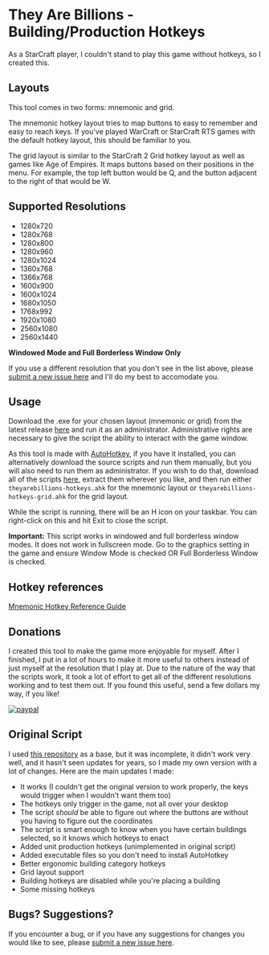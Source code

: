 # They Are Billions - Building/Production Hotkeys

As a StarCraft player, I couldn't stand to play this game without hotkeys, so I created this.

## Layouts

This tool comes in two forms: mnemonic and grid.

The mnemonic hotkey layout tries to map buttons to easy to remember and easy to reach keys. If you've played WarCraft or StarCraft RTS games with the default hotkey layout, this should be familiar to you.

The grid layout is similar to the StarCraft 2 Grid hotkey layout as well as games like Age of Empires. It maps buttons based on their positions in the menu. For example, the top left button would be Q, and the button adjacent to the right of that would be W.

## Supported Resolutions

- 1280x720
- 1280x768
- 1280x800
- 1280x960
- 1280x1024
- 1360x768
- 1366x768
- 1600x900
- 1600x1024
- 1680x1050
- 1768x992
- 1920x1080
- 2560x1080
- 2560x1440

__Windowed Mode and Full Borderless Window Only__

If you use a different resolution that you don't see in the list above, please [submit a new issue here](https://github.com/c64-ryan/theyarebillions-hotkeys/issues/new) and I'll do my best to accomodate you.

## Usage

Download the .exe for your chosen layout (mnemonic or grid) from the latest release [here](https://github.com/c64-ryan/theyarebillions-hotkeys/releases) and run it as an administrator. Administrative rights are necessary to give the script the ability to interact with the game window. 

As this tool is made with [AutoHotkey](https://www.autohotkey.com), if you have it installed, you can alternatively download the source scripts and run them manually, but you will also need to run them as administrator. If you wish to do that, download all of the scripts [here](https://github.com/c64-ryan/theyarebillions-hotkeys/archive/master.zip), extract them wherever you like, and then run either `theyarebillions-hotkeys.ahk` for the mnemonic layout or `theyarebillions-hotkeys-grid.ahk` for the grid layout.

While the script is running, there will be an H icon on your taskbar. You can right-click on this and hit Exit to close the script.

__Important:__ This script works in windowed and full borderless window modes. It does not work in fullscreen mode. Go to the graphics setting in the game and ensure Window Mode is checked OR Full Borderless Window is checked.

## Hotkey references

[Mnemonic Hotkey Reference Guide](hotkey_reference.md)

## Donations

I created this tool to make the game more enjoyable for myself. After I finished, I put in a lot of hours to make it more useful to others instead of just myself at the resolution that I play at. Due to the nature of the way that the scripts work, it took a lot of effort to get all of the different resolutions working and to test them out. If you found this useful, send a few dollars my way, if you like!

[![paypal](https://www.paypalobjects.com/en_US/i/btn/btn_donateCC_LG.gif)](https://www.paypal.com/cgi-bin/webscr?cmd=_donations&business=WDDCNVUYT28JC)

## Original Script

I used [this repository](https://github.com/b-adkins/they_are_billions.ahk) as a base, but it was incomplete, it didn't work very well, and it hasn't seen updates for years, so I made my own version with a lot of changes. Here are the main updates I made:

- It works (I couldn't get the original version to work properly, the keys would trigger when I wouldn't want them too)
- The hotkeys only trigger in the game, not all over your desktop
- The script _should_ be able to figure out where the buttons are without you having to figure out the coordinates
- The script is smart enough to know when you have certain buildings selected, so it knows which hotkeys to enact
- Added unit production hotkeys (unimplemented in original script)
- Added executable files so you don't need to install AutoHotkey
- Better ergonomic building category hotkeys
- Grid layout support
- Building hotkeys are disabled while you're placing a building
- Some missing hotkeys

## Bugs? Suggestions?

If you encounter a bug, or if you have any suggestions for changes you would like to see, please [submit a new issue here](https://github.com/c64-ryan/theyarebillions-hotkeys/issues/new).

